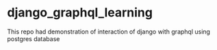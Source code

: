 # django_graphql_learning
This repo had demonstration of interaction of django with graphql using postgres database

